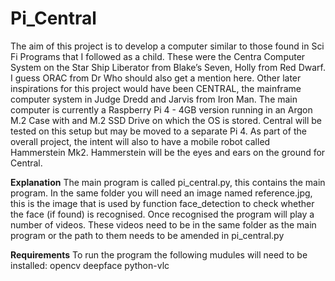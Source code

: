 # Pi_Central
The aim of this project is to develop a computer similar to those found in Sci Fi Programs that I followed as a child. These were the Centra Computer System on the Star Ship Liberator from Blake’s Seven, Holly from Red Dwarf. I guess ORAC from Dr Who should also get a mention here. Other later inspirations for this project would have been CENTRAL, the mainframe computer system in Judge Dredd and Jarvis from Iron Man.
The main computer is currently a Raspberry Pi 4 - 4GB version running in an Argon M.2 Case with and M.2 SSD Drive on which the OS is stored.
Central will be tested on this setup but may be moved to a separate Pi 4.
As part of the overall project, the intent will also to have a mobile robot called Hammerstein Mk2. Hammerstein will be the eyes and ears on the ground for Central.

**Explanation**
The main program is called pi_central.py, this contains the main program. In the same folder you will need an image named reference.jpg, this is the image that is used by function face_detection to check whether the face (if found) is recognised. Once recognised the program will play a number of videos. These videos need to be in the same folder as the main program or the path to them needs to be amended in pi_central.py    

**Requirements**
To run the program the following mudules will need to be installed:
opencv
deepface
python-vlc


